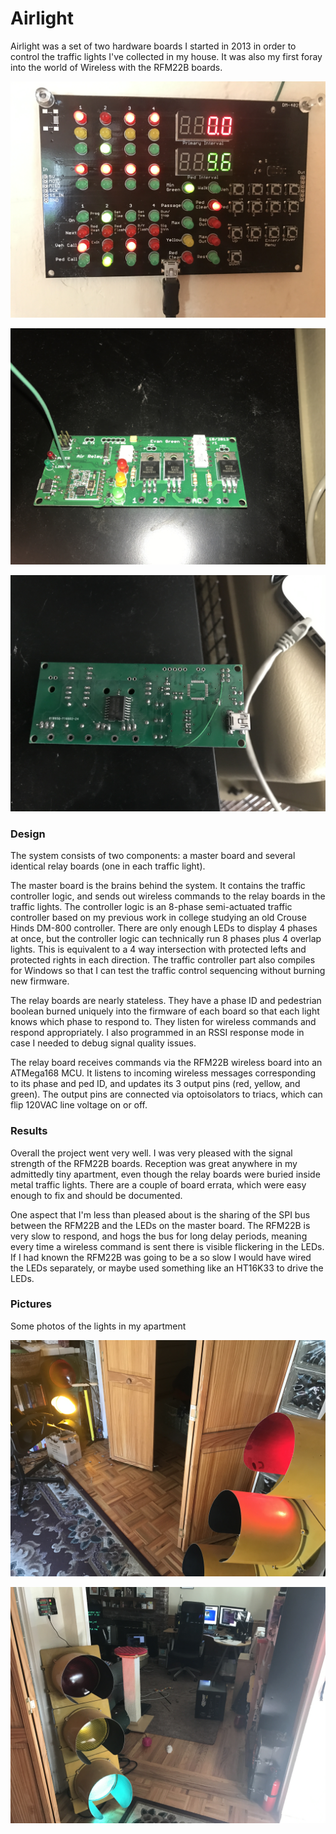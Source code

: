# Airlight

Airlight was a set of two hardware boards I started in 2013 in order to control the traffic lights I've collected in my house. It was also my first foray into the world of Wireless with the RFM22B boards.

![Master Controller](MasterController.JPG)

![Relay Board](RelayBoard.JPG)

![Relay Board back](RelayBoardBack.JPG)

### Design

The system consists of two components: a master board and several identical relay boards (one in each traffic light).

The master board is the brains behind the system. It contains the traffic controller logic, and sends out wireless commands to the relay boards in the traffic lights. The controller logic is an 8-phase semi-actuated traffic controller based on my previous work in college studying an old Crouse Hinds DM-800 controller. There are only enough LEDs to display 4 phases at once, but the controller logic can technically run 8 phases plus 4 overlap lights. This is equivalent to a 4 way intersection with protected lefts and protected rights in each direction. The traffic controller part also compiles for Windows so that I can test the traffic control sequencing without burning new firmware.

The relay boards are nearly stateless. They have a phase ID and pedestrian boolean burned uniquely into the firmware of each board so that each light knows which phase to respond to. They listen for wireless commands and respond appropriately. I also programmed in an RSSI response mode in case I needed to debug signal quality issues.

The relay board receives commands via the RFM22B wireless board into an ATMega168 MCU. It listens to incoming wireless messages corresponding to its phase and ped ID, and updates its 3 output pins (red, yellow, and green). The output pins are connected via optoisolators to triacs, which can flip 120VAC line voltage on or off.

### Results

Overall the project went very well. I was very pleased with the signal strength of the RFM22B boards. Reception was great anywhere in my admittedly tiny apartment, even though the relay boards were buried inside metal traffic lights. There are a couple of board errata, which were easy enough to fix and should be documented.

One aspect that I'm less than pleased about is the sharing of the SPI bus between the RFM22B and the LEDs on the master board. The RFM22B is very slow to respond, and hogs the bus for long delay periods, meaning every time a wireless command is sent there is visible flickering in the LEDs. If I had known the RFM22B was going to be a so slow I would have wired the LEDs separately, or maybe used something like an HT16K33 to drive the LEDs.

### Pictures
Some photos of the lights in my apartment

![Traffic Lights](Lights1.JPG)

![More Traffic Lights](Lights2.JPG)

